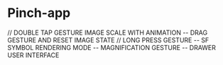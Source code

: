 # Pinch-app
// DOUBLE TAP GESTURE IMAGE SCALE WITH ANIMATION -- DRAG GESTURE AND RESET IMAGE STATE
// LONG PRESS GESTURE -- SF SYMBOL RENDERING MODE -- MAGNIFICATION GESTURE -- DRAWER USER INTERFACE
